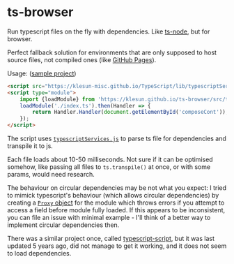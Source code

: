 # ts-browser
Run typescript files on the fly with dependencies. Like [ts-node](https://www.npmjs.com/package/ts-node), but for browser.

Perfect fallback solution for environments that are only supposed to host source files, not compiled ones (like [GitHub Pages](https://help.github.com/en/github/working-with-github-pages/about-github-pages)).

Usage: ([sample project](https://github.com/klesun/klesun.github.io/tree/master/entry/midiana))
```html
<script src="https://klesun-misc.github.io/TypeScript/lib/typescriptServices.js"></script>
<script type="module">
    import {loadModule} from 'https://klesun.github.io/ts-browser/src/ts-browser.js';
    loadModule('./index.ts').then(Handler => {
        return Handler.Handler(document.getElementById('composeCont'));
    });
</script>
```

The script uses [`typescriptServices.js`](https://github.com/microsoft/TypeScript/blob/master/lib/typescriptServices.d.ts) to parse ts file for dependencies and transpile it to js.

Each file loads about 10-50 milliseconds. Not sure if it can be optimised somehow, like passing all files to `ts.transpile()` at once, or with some params, would need research.

The behaviour on circular dependencies may be not what you expect: I tried to mimick typescript's behaviour (which allows circular dependencies) by creating a [`Proxy` object](https://developer.mozilla.org/en-US/docs/Web/JavaScript/Reference/Global_Objects/Proxy) for the module which throws errors if you attempt to access a field before module fully loaded. If this appears to be inconsistent, you can file an issue with minimal example - I'll think of a better way to implement circular dependencies then.

There was a similar project once, called [typescript-script](https://github.com/basarat/typescript-script), but it was last updated 5 years ago, did not manage to get it working, and it does not seem to load dependencies.
